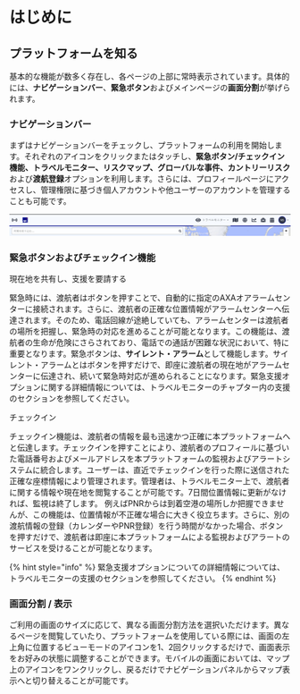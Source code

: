 # はじめに

## プラットフォームを知る

基本的な機能が数多く存在し、各ページの上部に常時表示されています。具体的には、**ナビゲーションバー**、**緊急ボタン**およびメインページの**画面分割**が挙げられます。

### ナビゲーションバー

まずはナビゲーションバーをチェックし、プラットフォームの利用を開始します。それぞれのアイコンをクリックまたはタッチし、**緊急ボタン/チェックイン機能、トラベルモニター、リスクマップ、グローバルな事件、カントリーリスク**および**渡航登録**オプションを利用します。さらには、プロフィールページにアクセスし、管理権限に基づき個人アカウントや他ユーザーのアカウントを管理することも可能です。

![](.gitbook/assets/getting-started_img01%20%281%29.jpg)

### 緊急ボタンおよびチェックイン機能

現在地を共有し、支援を要請する

緊急時には、渡航者はボタンを押すことで、自動的に指定のAXAオアラームセンターに接続されます。さらに、渡航者の正確な位置情報がアラームセンターへ伝達されます。そのため、電話回線が途絶していても、アラームセンターは渡航者の場所を把握し、緊急時の対応を進めることが可能となります。この機能は、渡航者の生命が危険にさらされており、電話での通話が困難な状況において、特に重要となります。緊急ボタンは、**サイレント・アラーム**として機能します。サイレント・アラームとはボタンを押すだけで、即座に渡航者の現在地がアラームセンターに伝達され、続いて緊急時対応が進められることになります。緊急支援オプションに関する詳細情報については、トラベルモニターのチャプター内の支援のセクションを参照してください。

チェックイン 

チェックイン機能は、渡航者の情報を最も迅速かつ正確に本プラットフォームへと伝達します。チェックインを押すことにより、渡航者のプロフィールに基づいた電話番号およびメールアドレスを本プラットフォームの監視およびアラートシステムに統合します。ユーザーは、直近でチェックインを行った際に送信された正確な座標情報により管理されます。管理者は、トラベルモニター上で、渡航者に関する情報や現在地を閲覧することが可能です。7日間位置情報に更新がなければ、監視は終了します。 例えばPNRからは到着空港の場所しか把握できませんが、この機能は、位置情報が不正確な場合に大きく役立ちます。さらに、別の渡航情報の登録（カレンダーやPNR登録）を行う時間がなかった場合、ボタンを押すだけで、渡航者は即座に本プラットフォームによる監視およびアラートのサービスを受けることが可能となります。

{% hint style="info" %}
緊急支援オプションについての詳細情報については、トラベルモニターの支援のセクションを参照してください。
{% endhint %}

### 画面分割 / 表示

ご利用の画面のサイズに応じて、異なる画面分割方法を選択いただけます。異なるページを閲覧していたり、プラットフォームを使用している際には、画面の左上角に位置するビューモードのアイコンを1、2回クリックするだけで、画面表示をお好みの状態に調整することができます。モバイルの画面においては、マップ上のアイコンをワンクリックし、戻るだけでナビゲーションパネルからマップ表示へと切り替えることが可能です。

